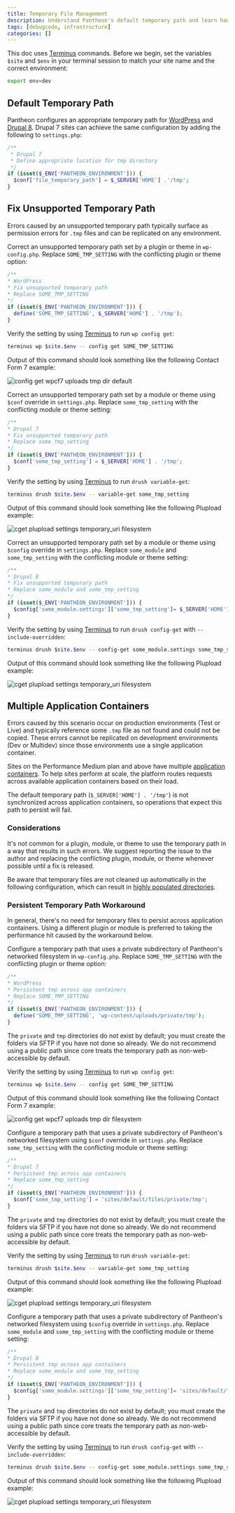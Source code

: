 ```yaml
---
title: Temporary File Management
description: Understand Pantheon's default temporary path and learn how to debug .tmp file errors.
tags: [debugcode, infrastructure]
categories: []
---
```


<Alert title="Exports" type="export">

This doc uses [Terminus](/terminus/) commands. Before we begin, set the variables `$site` and `$env` in your terminal session to match your site name and the correct environment:

```bash
export env=dev
```

</Alert>

## Default Temporary Path
Pantheon configures an appropriate temporary path for [WordPress](https://github.com/pantheon-systems/WordPress/blob/4.9.6/wp-config.php#L83-L86) and [Drupal 8](https://github.com/pantheon-systems/drops-8/blob/8.5.3/sites/default/settings.pantheon.php#L146-L154). Drupal 7 sites can achieve the same configuration by adding the following to `settings.php`:

```php
/**
 * Drupal 7
 * Define appropriate location for tmp directory
 */
if (isset($_ENV['PANTHEON_ENVIRONMENT'])) {
  $conf['file_temporary_path'] = $_SERVER['HOME'] .'/tmp';
}
```
## Fix Unsupported Temporary Path
Errors caused by an unsupported temporary path typically surface as permission errors for `.tmp` files and can be replicated on any environment.

<TabList>

<Tab title="WordPress" id="wptmppath" active={true}>

Correct an unsupported temporary path set by a plugin or theme in `wp-config.php`. Replace `SOME_TMP_SETTING` with the conflicting plugin or theme option:

```php
/**
* WordPress
* Fix unsupported temporary path
* Replace SOME_TMP_SETTING
*/
if (isset($_ENV['PANTHEON_ENVIRONMENT'])) {
  define('SOME_TMP_SETTING', $_SERVER['HOME'] . '/tmp');
}
```
Verify the setting by using [Terminus](/terminus/) to run `wp config get`:

```bash
terminus wp $site.$env -- config get SOME_TMP_SETTING
```

Output of this command should look something like the following Contact Form 7 example:

![config get wpcf7 uploads tmp dir default](../docs/assets/images/wp-config-get-tmp-default.png)

</Tab>

<Tab title="Drupal 7" id="d7tmppath">

Correct an unsupported temporary path set by a module or theme using `$conf` override in `settings.php`. Replace `some_tmp_setting` with the conflicting module or theme setting:

```php
/**
* Drupal 7
* Fix unsupported temporary path
* Replace some_tmp_setting
*/
if (isset($_ENV['PANTHEON_ENVIRONMENT'])) {
  $conf['some_tmp_setting'] = $_SERVER['HOME'] . '/tmp';
}
```
Verify the setting by using [Terminus](/terminus/) to run `drush variable-get`:

```bash
terminus drush $site.$env -- variable-get some_tmp_setting
```

Output of this command should look something like the following Plupload example:

![cget plupload settings temporary_uri filesystem](../docs/assets/images/d7-vget-tmp-default.png)

</Tab>

<Tab title="Drupal 8" id="d8tmppath">

Correct an unsupported temporary path set by a module or theme using `$config` override in `settings.php`. Replace `some_module` and `some_tmp_setting` with the conflicting module or theme setting:

```php
/**
* Drupal 8
* Fix unsupported temporary path
* Replace some_module and some_tmp_setting
*/
if (isset($_ENV['PANTHEON_ENVIRONMENT'])) {
  $config['some_module.settings']['some_tmp_setting']= $_SERVER['HOME'] . '/tmp';
}
```

Verify the setting by using [Terminus](/terminus/) to run `drush config-get` with `--include-overridden`:

```bash
terminus drush $site.$env -- config-get some_module.settings some_tmp_setting --include-overridden
```

Output of this command should look something like the following Plupload example:

![cget plupload settings temporary_uri filesystem](../docs/assets/images/d8-cget-tmp-default.png)

</Tab>

</TabList>

## Multiple Application Containers
Errors caused by this scenario occur on production environments (Test or Live) and typically reference some `.tmp` file as not found and could not be copied. These errors cannot be replicated on development environments (Dev or Multidev) since those environments use a single application container.

Sites on the Performance Medium plan and above have multiple [application containers](/application-containers). To help sites perform at scale, the platform routes requests across available application containers based on their load.

The default temporary path (`$_SERVER['HOME'] . '/tmp'`) is not synchronized across application containers, so operations that expect this path to persist will fail.

### Considerations
It's not common for a plugin, module, or theme to use the temporary path in a way that results in such errors. We suggest reporting the issue to the author and replacing the conflicting plugin, module, or theme whenever possible until a fix is released.

Be aware that temporary files are not cleaned up automatically in the following configuration, which can result in [highly populated directories](/platform-considerations/#highly-populated-directories).

### Persistent Temporary Path Workaround

<Alert title="Warning" type="danger">

In general, there's no need for temporary files to persist across application containers. Using a different plugin or module is preferred to taking the performance hit caused by the workaround below.

</Alert>


<TabList>

<Tab title="WordPress" id="wpworkaround" active={true}>

Configure a temporary path that uses a private subdirectory of Pantheon's networked filesystem in `wp-config.php`. Replace `SOME_TMP_SETTING` with the conflicting plugin or theme option:

```php
/**
* WordPress
* Persistent tmp across app containers
* Replace SOME_TMP_SETTING
*/
if (isset($_ENV['PANTHEON_ENVIRONMENT'])) {
  define('SOME_TMP_SETTING', 'wp-content/uploads/private/tmp');
}
```
The `private` and `tmp` directories do not exist by default; you must create the folders via SFTP if you have not done so already. We do not recommend using a public path since core treats the temporary path as non-web-accessible by default.

Verify the setting by using [Terminus](/terminus/) to run `wp config get`:

```bash
terminus wp $site.$env -- config get SOME_TMP_SETTING
```

Output of this command should look something like the following Contact Form 7 example:

![config get wpcf7 uploads tmp dir filesystem](../docs/assets/images/wp-config-get-tmp-filesystem.png)

</Tab>

<Tab title="Drupal 7" id="d7workaround">

Configure a temporary path that uses a private subdirectory of Pantheon's networked filesystem using `$conf` override in `settings.php`. Replace `some_tmp_setting` with the conflicting module or theme setting:

```php
/**
* Drupal 7
* Persistent tmp across app containers
* Replace some_tmp_setting
*/
if (isset($_ENV['PANTHEON_ENVIRONMENT'])) {
  $conf['some_tmp_setting'] = 'sites/default/files/private/tmp';
}
```
The `private` and `tmp` directories do not exist by default; you must create the folders via SFTP if you have not done so already. We do not recommend using a public path since core treats the temporary path as non-web-accessible by default.

Verify the setting by using [Terminus](/terminus/) to run `drush variable-get`:

```bash
terminus drush $site.$env -- variable-get some_tmp_setting
```

Output of this command should look something like the following Plupload example:

![cget plupload settings temporary_uri filesystem](../docs/assets/images/d7-vget-tmp-filesystem.png)

</Tab>

<Tab title="Drupal 8" id="d8workaround">

Configure a temporary path that uses a private subdirectory of Pantheon's networked filesystem using `$config` override in `settings.php`. Replace `some_module` and `some_tmp_setting` with the conflicting module or theme setting:

```php
/**
* Drupal 8
* Persistent tmp across app containers
* Replace some_module and some_tmp_setting
*/
if (isset($_ENV['PANTHEON_ENVIRONMENT'])) {
  $config['some_module.settings']['some_tmp_setting']= 'sites/default/files/private/tmp';
}
```
The `private` and `tmp` directories do not exist by default; you must create the folders via SFTP if you have not done so already. We do not recommend using a public path since core treats the temporary path as non-web-accessible by default.

Verify the setting by using [Terminus](/terminus/) to run `drush config-get` with `--include-overridden`:

```bash
terminus drush $site.$env -- config-get some_module.settings some_tmp_setting --include-overridden
```

Output of this command should look something like the following Plupload example:

![cget plupload settings temporary_uri filesystem](../docs/assets/images/d8-cget-tmp-filesystem.png)

</Tab>

</TabList>
